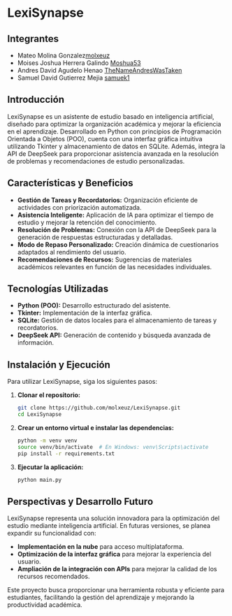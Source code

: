 # LexiSynapse

## Integrantes
- Mateo Molina Gonzalez[molxeuz](https://github.com/mateo)
- Moises Joshua Herrera Galindo [Moshua53](https://github.com/moises)
- Andres David Agudelo Henao [TheNameAndresWasTaken](https://github.com/andres)
- Samuel David Gutierrez Mejia [samuek1](https://github.com/samuel)

## Introducción
LexiSynapse es un asistente de estudio basado en inteligencia artificial, diseñado para optimizar la organización académica y mejorar la eficiencia en el aprendizaje. Desarrollado en Python con principios de Programación Orientada a Objetos (POO), cuenta con una interfaz gráfica intuitiva utilizando Tkinter y almacenamiento de datos en SQLite. Además, integra la API de DeepSeek para proporcionar asistencia avanzada en la resolución de problemas y recomendaciones de estudio personalizadas.

## Características y Beneficios
- **Gestión de Tareas y Recordatorios:** Organización eficiente de actividades con priorización automatizada.
- **Asistencia Inteligente:** Aplicación de IA para optimizar el tiempo de estudio y mejorar la retención del conocimiento.
- **Resolución de Problemas:** Conexión con la API de DeepSeek para la generación de respuestas estructuradas y detalladas.
- **Modo de Repaso Personalizado:** Creación dinámica de cuestionarios adaptados al rendimiento del usuario.
- **Recomendaciones de Recursos:** Sugerencias de materiales académicos relevantes en función de las necesidades individuales.

## Tecnologías Utilizadas
- **Python (POO):** Desarrollo estructurado del asistente.
- **Tkinter:** Implementación de la interfaz gráfica.
- **SQLite:** Gestión de datos locales para el almacenamiento de tareas y recordatorios.
- **DeepSeek API:** Generación de contenido y búsqueda avanzada de información.

## Instalación y Ejecución
Para utilizar LexiSynapse, siga los siguientes pasos:

1. **Clonar el repositorio:**
   ```bash
   git clone https://github.com/molxeuz/LexiSynapse.git
   cd LexiSynapse
   ```
2. **Crear un entorno virtual e instalar las dependencias:**
   ```bash
   python -m venv venv
   source venv/bin/activate  # En Windows: venv\Scripts\activate
   pip install -r requirements.txt
   ```
3. **Ejecutar la aplicación:**
   ```bash
   python main.py
   ```

## Perspectivas y Desarrollo Futuro
LexiSynapse representa una solución innovadora para la optimización del estudio mediante inteligencia artificial. En futuras versiones, se planea expandir su funcionalidad con:
- **Implementación en la nube** para acceso multiplataforma.
- **Optimización de la interfaz gráfica** para mejorar la experiencia del usuario.
- **Ampliación de la integración con APIs** para mejorar la calidad de los recursos recomendados.

Este proyecto busca proporcionar una herramienta robusta y eficiente para estudiantes, facilitando la gestión del aprendizaje y mejorando la productividad académica.

